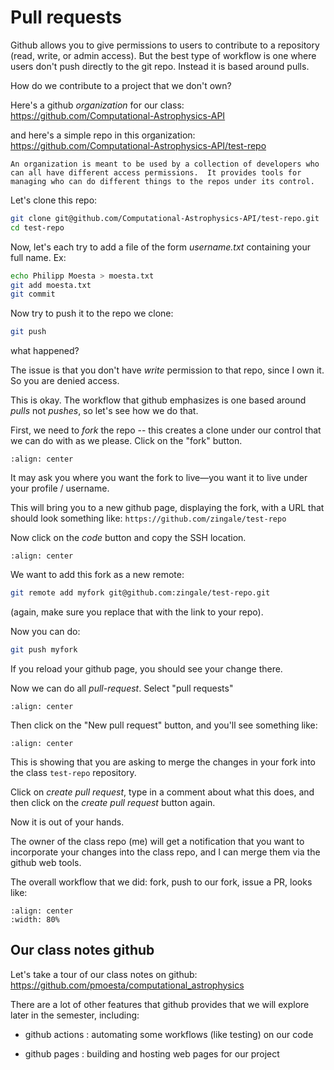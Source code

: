 # Pull requests

Github allows you to give permissions to users to contribute to a
repository (read, write, or admin access).  But the best type of workflow
is one where users don't push directly to the git repo.  Instead it is based
around pulls.

How do we contribute to a project that we don't own?

Here's a github *organization* for our class: https://github.com/Computational-Astrophysics-API

and here's a simple repo in this organization: https://github.com/Computational-Astrophysics-API/test-repo

```{note}
An organization is meant to be used by a collection of developers who
can all have different access permissions.  It provides tools for
managing who can do different things to the repos under its control.
```

Let's clone this repo:

```bash
git clone git@github.com/Computational-Astrophysics-API/test-repo.git
cd test-repo
```

Now, let's each try to add a file of the form *username.txt* containing
your full name.  Ex:

```bash
echo Philipp Moesta > moesta.txt
git add moesta.txt
git commit
```

Now try to push it to the repo we clone:

```bash
git push
```

what happened?

The issue is that you don't have *write* permission to that repo,
since I own it.  So you are denied access.

This is okay.  The workflow that github emphasizes is one based around
*pulls* not *pushes*, so let's see how we do that.

First, we need to *fork* the repo -- this creates a clone under our
control that we can do with as we please.  Click on the "fork" button.

```{image} github-fork.png
:align: center
```

It may ask you where you want the fork to live&mdash;you want it to live
under your profile / username.

This will bring you to a new github page, displaying the fork, with a
URL that should look something like: ``https://github.com/zingale/test-repo``

Now click on the *code* button and copy the SSH location.

```{image} github-copy-ssh.png
:align: center
```

We want to add this fork as a new remote:

```bash
git remote add myfork git@github.com:zingale/test-repo.git
```

(again, make sure you replace that with the link to your repo).

Now you can do:

```bash
git push myfork
```

If you reload your github page, you should see your change there.

Now we can do all *pull-request*.  Select "pull requests"

```{image} github-pr.png
:align: center
```

Then click on the "New pull request" button, and you'll see something like:

```{image} github-pr2.png
:align: center
```

This is showing that you are asking to merge the changes in your fork into the
class ``test-repo`` repository.

Click on *create pull request*, type in a comment about what this does, and then click
on the *create pull request* button again.

Now it is out of your hands.

The owner of the class repo (me) will get a notification that you want
to incorporate your changes into the class repo, and I can merge them
via the github web tools.


The overall workflow that we did: fork, push to our fork, issue a PR, looks like:

```{image} github-workflow.png
:align: center
:width: 80%
```



## Our class notes github

Let's take a tour of our class notes on github: https://github.com/pmoesta/computational_astrophysics

There are a lot of other features that github provides that we will explore later in the semester, including:

* github actions : automating some workflows (like testing) on our code

* github pages : building and hosting web pages for our project


